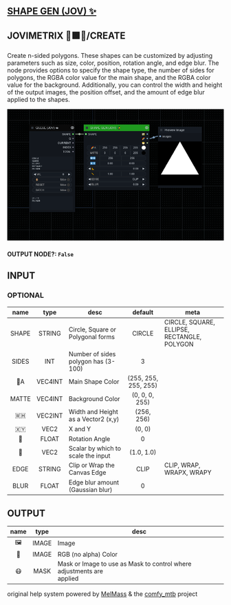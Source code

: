 ## [SHAPE GEN (JOV) ✨](https://github.com/Amorano/Jovimetrix-examples/blob/master/node/SHAPE%20GEN/SHAPE%20GEN.md)

## JOVIMETRIX 🔺🟩🔵/CREATE


Create n-sided polygons. These shapes can be customized by adjusting parameters such as size, color, position, rotation angle, and edge blur. The node provides options to specify the shape type, the number of sides for polygons, the RGBA color value for the main shape, and the RGBA color value for the background. Additionally, you can control the width and height of the output images, the position offset, and the amount of edge blur applied to the shapes.


![SHAPE GEN](https://raw.githubusercontent.com/Amorano/Jovimetrix-examples/master/node/SHAPE%20GEN/SHAPE%20GEN.png)

#### OUTPUT NODE?: `False`

## INPUT

### OPTIONAL

name | type | desc | default | meta
:---:|:---:|---|:---:|---
SHAPE  |  STRING  | Circle, Square or Polygonal forms | CIRCLE | CIRCLE, SQUARE, ELLIPSE, RECTANGLE,<br>POLYGON
SIDES  |  INT  | Number of sides polygon has (3-100) | 3 | 
🌈A  |  VEC4INT  | Main Shape Color | (255, 255, 255, 255) | 
MATTE  |  VEC4INT  | Background Color | (0, 0, 0, 255) | 
🇼🇭  |  VEC2INT  | Width and Height as a Vector2 (x,y) | (256, 256) | 
🇽🇾  |  VEC2  | X and Y | (0, 0) | 
📐  |  FLOAT  | Rotation Angle | 0 | 
📏  |  VEC2  | Scalar by which to scale the input | (1.0, 1.0) | 
EDGE  |  STRING  | Clip or Wrap the Canvas Edge | CLIP | CLIP, WRAP, WRAPX, WRAPY
BLUR  |  FLOAT  | Edge blur amount (Gaussian blur) | 0 | 

## OUTPUT

name | type | desc
:---:|:---:|---
🖼️  |  IMAGE  | Image 
🌈  |  IMAGE  | RGB (no alpha) Color 
😷  |  MASK  | Mask or Image to use as Mask to control where adjustments are<br>applied 

original help system powered by [MelMass](https://github.com/melMass) & the [comfy_mtb](https://github.com/melMass/comfy_mtb) project